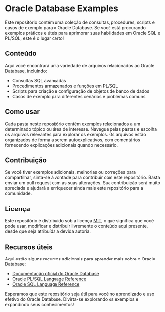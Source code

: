 # Oracle Database Examples

Este repositório contém uma coleção de consultas, procedures, scripts e casos de exemplo para o Oracle Database. Se você está procurando exemplos práticos e úteis para aprimorar suas habilidades em Oracle SQL e PL/SQL, este é o lugar certo!

## Conteúdo

Aqui você encontrará uma variedade de arquivos relacionados ao Oracle Database, incluindo:

- Consultas SQL avançadas
- Procedimentos armazenados e funções em PL/SQL
- Scripts para criação e configuração de objetos de banco de dados
- Casos de exemplo para diferentes cenários e problemas comuns

## Como usar

Cada pasta neste repositório contém exemplos relacionados a um determinado tópico ou área de interesse. Navegue pelas pastas e escolha os arquivos relevantes para explorar os exemplos. Os arquivos estão organizados de forma a serem autoexplicativos, com comentários fornecendo explicações adicionais quando necessário.

## Contribuição

Se você tiver exemplos adicionais, melhorias ou correções para compartilhar, sinta-se à vontade para contribuir com este repositório. Basta enviar um pull request com as suas alterações. Sua contribuição será muito apreciada e ajudará a enriquecer ainda mais este repositório para a comunidade.

## Licença

Este repositório é distribuído sob a licença [MIT](LICENSE), o que significa que você pode usar, modificar e distribuir livremente o conteúdo aqui presente, desde que seja atribuída a devida autoria.

## Recursos úteis

Aqui estão alguns recursos adicionais para aprender mais sobre o Oracle Database:

- [Documentação oficial do Oracle Database](https://docs.oracle.com/en/database/)
- [Oracle PL/SQL Language Reference](https://docs.oracle.com/en/database/oracle/oracle-database/19/lnpls/index.html)
- [Oracle SQL Language Reference](https://docs.oracle.com/en/database/oracle/oracle-database/19/sqlrf/index.html)

Esperamos que este repositório seja útil para você no aprendizado e uso efetivo do Oracle Database. Divirta-se explorando os exemplos e expandindo seus conhecimentos!
